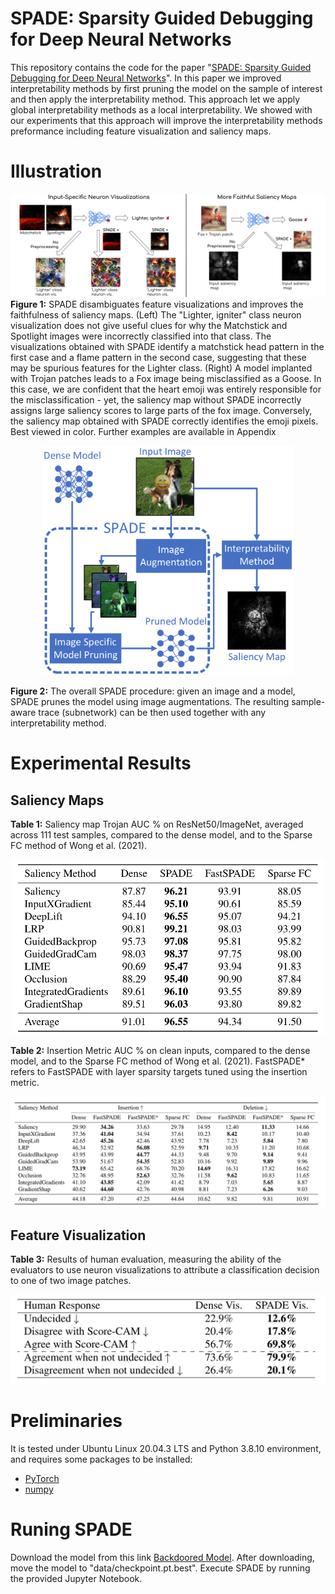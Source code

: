 # SPADE: Sparsity Guided Debugging for Deep Neural Networks

This repository contains the code for the paper "[SPADE: Sparsity Guided Debugging for Deep Neural Networks](https://arxiv.org/abs/2310.04519)". In this paper we improved interpretability methods by first pruning the model on the sample of interest and then apply the interpretability method. This approach let we apply global interpretability methods as a local interpretability. We showed with our experiments that this approach will improve the interpretability methods preformance including feature visualization and saliency maps. 

# Illustration
![SPADE_fig1_notrojan_nospadefirst (1)-1](images/SPADE_fig1_notrojan_nospadefirst.png)
**Figure 1:** SPADE disambiguates feature visualizations and improves the faithfulness of saliency maps.  (Left) The "Lighter, igniter" class neuron visualization does not give useful clues for why the Matchstick and Spotlight images were incorrectly classified into that class. The visualizations obtained with SPADE identify a matchstick head pattern in the first case and a flame pattern in the second case, suggesting that these may be spurious features for the Lighter class. (Right) A model implanted with Trojan patches leads to a Fox image being misclassified as a Goose. In this case, we are confident that the heart emoji was entirely responsible for the misclassification - yet, the saliency map without SPADE incorrectly assigns large saliency scores to large parts of the fox image. Conversely, the saliency map obtained with SPADE correctly identifies the emoji pixels. Best viewed in color. Further examples are available in Appendix

<p align="center" >
<img src="images/SPADE_method_Square_jitter.png"  alt="SPADE pipeline" width="400"/>
</p>
<b>Figure 2:</b> The overall SPADE procedure: given an image and a model, SPADE prunes the model using image augmentations. The resulting sample-aware trace (subnetwork) can be then used together with any interpretability method.

# Experimental Results
## Saliency Maps
<b>Table 1:</b> Saliency map Trojan AUC % on ResNet50/ImageNet, averaged across 111 test samples, compared to the dense model, and to the Sparse FC method of Wong et al. (2021).
<p align="center" >
<img src="images/Experiment_SaliencyMap.png"  alt="SPADE pipeline" width="500"/>
</p>

<b>Table 2:</b> Insertion Metric AUC % on clean inputs, compared to the dense model, and to the Sparse FC method of Wong et al. (2021). FastSPADE* refers to FastSPADE with layer sparsity targets tuned using the insertion metric.
<p align="center" >
<img src="images/Experiment_SaliencyMAP_insertion.png"  alt="SPADE pipeline" width="700"/>
</p>

## Feature Visualization
<b>Table 3:</b> Results of human evaluation, measuring the ability of the evaluators to use neuron visualizations to attribute a classification decision to one of two image patches.
<p align="center" >
<img src="images/Experiment_FeatureVis.png" alt="SPADE pipeline" width="600"/>
</p>

# Preliminaries

It is tested under Ubuntu Linux 20.04.3 LTS and Python 3.8.10 environment, and requires some packages to be installed:
* [PyTorch](https://pytorch.org/)
* [numpy](http://www.numpy.org/)

# Runing SPADE
Download the model from this link [Backdoored Model](https://www.dropbox.com/scl/fi/19ukt2am3oqx7ujy1tn8j/checkpoint.pt.best?rlkey=0luonuu6oop1pp7za4c5izp6e&dl=0).
After downloading, move the model to "data/checkpoint.pt.best".
Execute SPADE by running the provided Jupyter Notebook.

